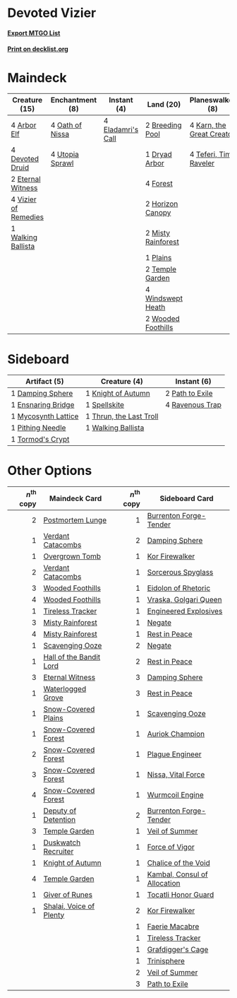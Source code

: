 # Devoted Vizier

#### [Export MTGO List](../collection/Devoted%20Vizier/Devoted%20Vizier.txt)
#### [Print on decklist.org](http://decklist.org/?deckmain=4%09Arbor%20Elf%0A2%09Breeding%20Pool%0A4%09Devoted%20Druid%0A1%09Dryad%20Arbor%0A4%09Eladamri's%20Call%0A2%09Eternal%20Witness%0A4%09Finale%20of%20Devastation%0A4%09Forest%0A2%09Horizon%20Canopy%0A4%09Karn,%20the%20Great%20Creator%0A2%09Misty%20Rainforest%0A4%09Oath%20of%20Nissa%0A1%09Plains%0A1%09Postmortem%20Lunge%0A4%09Teferi,%20Time%20Raveler%0A2%09Temple%20Garden%0A4%09Utopia%20Sprawl%0A4%09Vizier%20of%20Remedies%0A1%09Walking%20Ballista%0A4%09Windswept%20Heath%0A2%09Wooded%20Foothills&deckside=1%09Damping%20Sphere%0A1%09Ensnaring%20Bridge%0A1%09Knight%20of%20Autumn%0A1%09Mycosynth%20Lattice%0A2%09Path%20to%20Exile%0A1%09Pithing%20Needle%0A4%09Ravenous%20Trap%0A1%09Spellskite%0A1%09Thrun,%20the%20Last%20Troll%0A1%09Tormod's%20Crypt%0A1%09Walking%20Ballista)
# Maindeck

|                                         Creature (15)                                         |                                     Enchantment (8)                                      |                                        Instant (4)                                         |                                          Land (20)                                          |                                          Planeswalker (8)                                          |                                           Sorcery (5)                                            |
|-----------------------------------------------------------------------------------------------|------------------------------------------------------------------------------------------|--------------------------------------------------------------------------------------------|---------------------------------------------------------------------------------------------|----------------------------------------------------------------------------------------------------|--------------------------------------------------------------------------------------------------|
|4 [Arbor Elf](http://gatherer.wizards.com/Pages/Card/Details.aspx?multiverseid=442149)         |4 [Oath of Nissa](http://gatherer.wizards.com/Pages/Card/Details.aspx?multiverseid=407650)|4 [Eladamri's Call](http://gatherer.wizards.com/Pages/Card/Details.aspx?multiverseid=442192)|2 [Breeding Pool](http://gatherer.wizards.com/Pages/Card/Details.aspx?multiverseid=97088)    |4 [Karn, the Great Creator](http://gatherer.wizards.com/Pages/Card/Details.aspx?multiverseid=460928)|4 [Finale of Devastation](http://gatherer.wizards.com/Pages/Card/Details.aspx?multiverseid=461087)|
|4 [Devoted Druid](http://gatherer.wizards.com/Pages/Card/Details.aspx?multiverseid=135500)     |4 [Utopia Sprawl](http://gatherer.wizards.com/Pages/Card/Details.aspx?multiverseid=442181)|                                                                                            |1 [Dryad Arbor](http://gatherer.wizards.com/Pages/Card/Details.aspx?multiverseid=136196)     |4 [Teferi, Time Raveler](http://gatherer.wizards.com/Pages/Card/Details.aspx?multiverseid=461148)   |1 [Postmortem Lunge](http://gatherer.wizards.com/Pages/Card/Details.aspx?multiverseid=233054)     |
|2 [Eternal Witness](http://gatherer.wizards.com/Pages/Card/Details.aspx?multiverseid=51628)    |                                                                                          |                                                                                            |4 [Forest](http://gatherer.wizards.com/Pages/Card/Details.aspx?multiverseid=439860)          |                                                                                                    |                                                                                                  |
|4 [Vizier of Remedies](http://gatherer.wizards.com/Pages/Card/Details.aspx?multiverseid=426740)|                                                                                          |                                                                                            |2 [Horizon Canopy](http://gatherer.wizards.com/Pages/Card/Details.aspx?multiverseid=409571)  |                                                                                                    |                                                                                                  |
|1 [Walking Ballista](http://gatherer.wizards.com/Pages/Card/Details.aspx?multiverseid=423848)  |                                                                                          |                                                                                            |2 [Misty Rainforest](http://gatherer.wizards.com/Pages/Card/Details.aspx?multiverseid=405102)|                                                                                                    |                                                                                                  |
|                                                                                               |                                                                                          |                                                                                            |1 [Plains](http://gatherer.wizards.com/Pages/Card/Details.aspx?multiverseid=439856)          |                                                                                                    |                                                                                                  |
|                                                                                               |                                                                                          |                                                                                            |2 [Temple Garden](http://gatherer.wizards.com/Pages/Card/Details.aspx?multiverseid=405112)   |                                                                                                    |                                                                                                  |
|                                                                                               |                                                                                          |                                                                                            |4 [Windswept Heath](http://gatherer.wizards.com/Pages/Card/Details.aspx?multiverseid=405115) |                                                                                                    |                                                                                                  |
|                                                                                               |                                                                                          |                                                                                            |2 [Wooded Foothills](http://gatherer.wizards.com/Pages/Card/Details.aspx?multiverseid=405116)|                                                                                                    |                                                                                                  |


# Sideboard

|                                         Artifact (5)                                         |                                           Creature (4)                                           |                                       Instant (6)                                        |
|----------------------------------------------------------------------------------------------|--------------------------------------------------------------------------------------------------|------------------------------------------------------------------------------------------|
|1 [Damping Sphere](http://gatherer.wizards.com/Pages/Card/Details.aspx?multiverseid=443101)   |1 [Knight of Autumn](http://gatherer.wizards.com/Pages/Card/Details.aspx?multiverseid=452933)     |2 [Path to Exile](http://gatherer.wizards.com/Pages/Card/Details.aspx?multiverseid=220511)|
|1 [Ensnaring Bridge](http://gatherer.wizards.com/Pages/Card/Details.aspx?multiverseid=15866)  |1 [Spellskite](http://gatherer.wizards.com/Pages/Card/Details.aspx?multiverseid=397743)           |4 [Ravenous Trap](http://gatherer.wizards.com/Pages/Card/Details.aspx?multiverseid=197537)|
|1 [Mycosynth Lattice](http://gatherer.wizards.com/Pages/Card/Details.aspx?multiverseid=446209)|1 [Thrun, the Last Troll](http://gatherer.wizards.com/Pages/Card/Details.aspx?multiverseid=214050)|                                                                                          |
|1 [Pithing Needle](http://gatherer.wizards.com/Pages/Card/Details.aspx?multiverseid=129526)   |1 [Walking Ballista](http://gatherer.wizards.com/Pages/Card/Details.aspx?multiverseid=423848)     |                                                                                          |
|1 [Tormod's Crypt](http://gatherer.wizards.com/Pages/Card/Details.aspx?multiverseid=389723)   |                                                                                                  |                                                                                          |


# Other Options

|*n*<sup>th</sup> copy|                                          Maindeck Card                                           |*n*<sup>th</sup> copy|                                            Sideboard Card                                             |
|--------------------:|--------------------------------------------------------------------------------------------------|--------------------:|-------------------------------------------------------------------------------------------------------|
|                    2|[Postmortem Lunge](http://gatherer.wizards.com/Pages/Card/Details.aspx?multiverseid=233054)       |                    1|[Burrenton Forge-Tender](http://gatherer.wizards.com/Pages/Card/Details.aspx?multiverseid=438580)      |
|                    1|[Verdant Catacombs](http://gatherer.wizards.com/Pages/Card/Details.aspx?multiverseid=405113)      |                    2|[Damping Sphere](http://gatherer.wizards.com/Pages/Card/Details.aspx?multiverseid=443101)              |
|                    1|[Overgrown Tomb](http://gatherer.wizards.com/Pages/Card/Details.aspx?multiverseid=405103)         |                    1|[Kor Firewalker](http://gatherer.wizards.com/Pages/Card/Details.aspx?multiverseid=442010)              |
|                    2|[Verdant Catacombs](http://gatherer.wizards.com/Pages/Card/Details.aspx?multiverseid=405113)      |                    1|[Sorcerous Spyglass](http://gatherer.wizards.com/Pages/Card/Details.aspx?multiverseid=435407)          |
|                    3|[Wooded Foothills](http://gatherer.wizards.com/Pages/Card/Details.aspx?multiverseid=405116)       |                    1|[Eidolon of Rhetoric](http://gatherer.wizards.com/Pages/Card/Details.aspx?multiverseid=380409)         |
|                    4|[Wooded Foothills](http://gatherer.wizards.com/Pages/Card/Details.aspx?multiverseid=405116)       |                    1|[Vraska, Golgari Queen](http://gatherer.wizards.com/Pages/Card/Details.aspx?multiverseid=452963)       |
|                    1|[Tireless Tracker](http://gatherer.wizards.com/Pages/Card/Details.aspx?multiverseid=409997)       |                    1|[Engineered Explosives](http://gatherer.wizards.com/Pages/Card/Details.aspx?multiverseid=50139)        |
|                    3|[Misty Rainforest](http://gatherer.wizards.com/Pages/Card/Details.aspx?multiverseid=405102)       |                    1|[Negate](http://gatherer.wizards.com/Pages/Card/Details.aspx?multiverseid=423707)                      |
|                    4|[Misty Rainforest](http://gatherer.wizards.com/Pages/Card/Details.aspx?multiverseid=405102)       |                    1|[Rest in Peace](http://gatherer.wizards.com/Pages/Card/Details.aspx?multiverseid=442021)               |
|                    1|[Scavenging Ooze](http://gatherer.wizards.com/Pages/Card/Details.aspx?multiverseid=420783)        |                    2|[Negate](http://gatherer.wizards.com/Pages/Card/Details.aspx?multiverseid=423707)                      |
|                    1|[Hall of the Bandit Lord](http://gatherer.wizards.com/Pages/Card/Details.aspx?multiverseid=77924) |                    2|[Rest in Peace](http://gatherer.wizards.com/Pages/Card/Details.aspx?multiverseid=442021)               |
|                    3|[Eternal Witness](http://gatherer.wizards.com/Pages/Card/Details.aspx?multiverseid=51628)         |                    3|[Damping Sphere](http://gatherer.wizards.com/Pages/Card/Details.aspx?multiverseid=443101)              |
|                    1|[Waterlogged Grove](http://gatherer.wizards.com/Pages/Card/Details.aspx?multiverseid=464198)      |                    3|[Rest in Peace](http://gatherer.wizards.com/Pages/Card/Details.aspx?multiverseid=442021)               |
|                    1|[Snow-Covered Plains](http://gatherer.wizards.com/Pages/Card/Details.aspx?multiverseid=121267)    |                    1|[Scavenging Ooze](http://gatherer.wizards.com/Pages/Card/Details.aspx?multiverseid=420783)             |
|                    1|[Snow-Covered Forest](http://gatherer.wizards.com/Pages/Card/Details.aspx?multiverseid=121192)    |                    1|[Auriok Champion](http://gatherer.wizards.com/Pages/Card/Details.aspx?multiverseid=72921)              |
|                    2|[Snow-Covered Forest](http://gatherer.wizards.com/Pages/Card/Details.aspx?multiverseid=121192)    |                    1|[Plague Engineer](http://gatherer.wizards.com/Pages/Card/Details.aspx?multiverseid=464049)             |
|                    3|[Snow-Covered Forest](http://gatherer.wizards.com/Pages/Card/Details.aspx?multiverseid=121192)    |                    1|[Nissa, Vital Force](http://gatherer.wizards.com/Pages/Card/Details.aspx?multiverseid=417736)          |
|                    4|[Snow-Covered Forest](http://gatherer.wizards.com/Pages/Card/Details.aspx?multiverseid=121192)    |                    1|[Wurmcoil Engine](http://gatherer.wizards.com/Pages/Card/Details.aspx?multiverseid=389756)             |
|                    1|[Deputy of Detention](http://gatherer.wizards.com/Pages/Card/Details.aspx?multiverseid=457309)    |                    2|[Burrenton Forge-Tender](http://gatherer.wizards.com/Pages/Card/Details.aspx?multiverseid=438580)      |
|                    3|[Temple Garden](http://gatherer.wizards.com/Pages/Card/Details.aspx?multiverseid=405112)          |                    1|[Veil of Summer](http://gatherer.wizards.com/Pages/Card/Details.aspx?multiverseid=466952)              |
|                    1|[Duskwatch Recruiter](http://gatherer.wizards.com/Pages/Card/Details.aspx?multiverseid=409961)    |                    1|[Force of Vigor](http://gatherer.wizards.com/Pages/Card/Details.aspx?multiverseid=464113)              |
|                    1|[Knight of Autumn](http://gatherer.wizards.com/Pages/Card/Details.aspx?multiverseid=452933)       |                    1|[Chalice of the Void](http://gatherer.wizards.com/Pages/Card/Details.aspx?multiverseid=442211)         |
|                    4|[Temple Garden](http://gatherer.wizards.com/Pages/Card/Details.aspx?multiverseid=405112)          |                    1|[Kambal, Consul of Allocation](http://gatherer.wizards.com/Pages/Card/Details.aspx?multiverseid=417756)|
|                    1|[Giver of Runes](http://gatherer.wizards.com/Pages/Card/Details.aspx?multiverseid=463962)         |                    1|[Tocatli Honor Guard](http://gatherer.wizards.com/Pages/Card/Details.aspx?multiverseid=435194)         |
|                    1|[Shalai, Voice of Plenty](http://gatherer.wizards.com/Pages/Card/Details.aspx?multiverseid=442923)|                    2|[Kor Firewalker](http://gatherer.wizards.com/Pages/Card/Details.aspx?multiverseid=442010)              |
|                     |                                                                                                  |                    1|[Faerie Macabre](http://gatherer.wizards.com/Pages/Card/Details.aspx?multiverseid=201822)              |
|                     |                                                                                                  |                    1|[Tireless Tracker](http://gatherer.wizards.com/Pages/Card/Details.aspx?multiverseid=409997)            |
|                     |                                                                                                  |                    1|[Grafdigger's Cage](http://gatherer.wizards.com/Pages/Card/Details.aspx?multiverseid=278452)           |
|                     |                                                                                                  |                    1|[Trinisphere](http://gatherer.wizards.com/Pages/Card/Details.aspx?multiverseid=43545)                  |
|                     |                                                                                                  |                    2|[Veil of Summer](http://gatherer.wizards.com/Pages/Card/Details.aspx?multiverseid=466952)              |
|                     |                                                                                                  |                    3|[Path to Exile](http://gatherer.wizards.com/Pages/Card/Details.aspx?multiverseid=220511)               |

